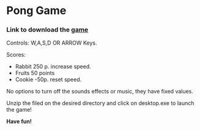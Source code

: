 
# Pong Game
### Link to download the [game](https://1ai-13.itch.io/snake-game)

Controls:
W,A,S,D OR ARROW Keys.

Scores:
- Rabbit 250 p. increase speed.
- Fruits 50 points
- Cookie -50p. reset speed.

No options to turn off the sounds effects or music, they have fixed values.

Unzip the filed on the desired directory and click on desktop.exe to launch the game!

**Have fun!**
